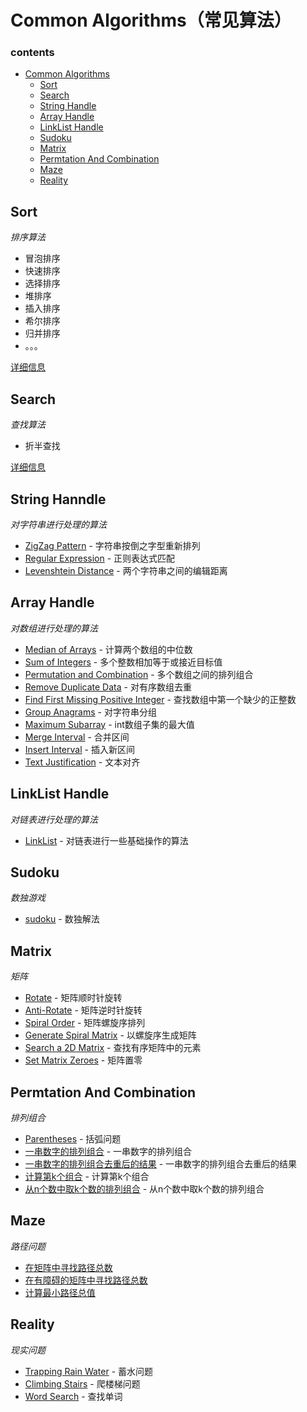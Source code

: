 # Common Algorithms（常见算法）

### contents

- [Common Algorithms](#common-algorithms)
    - [Sort](#sort)
    - [Search](#search)
    - [String Handle](#string-handle)
    - [Array Handle](#array-handle)
    - [LinkList Handle](#linklist-handle)
    - [Sudoku](#sudoku)
    - [Matrix](#matrix)
    - [Permtation And Combination](#permutation-and-combination)
    - [Maze](#maze)
    - [Reality](#reality)

## Sort

*排序算法*

- 冒泡排序
- 快速排序
- 选择排序
- 堆排序
- 插入排序
- 希尔排序
- 归并排序
- 。。。

[详细信息](https://github.com/blurty/algorithms/tree/master/sort)

## Search

*查找算法*

- 折半查找

[详细信息](https://github.com/blurty/algorithms/tree/master/search)

## String Hanndle

*对字符串进行处理的算法*

* [ZigZag Pattern](https://github.com/blurty/algorithms/tree/master/zigzag_pattern) - 字符串按倒之字型重新排列
* [Regular Expression](https://github.com/blurty/algorithms/tree/master/regular_expression) - 正则表达式匹配
* [Levenshtein Distance](https://github.com/blurty/algorithms/tree/master/levenshtein_distance) - 两个字符串之间的编辑距离

## Array Handle

*对数组进行处理的算法*

* [Median of Arrays](https://github.com/blurty/algorithms/tree/master/median-of-arrays#same-size-arrays) - 计算两个数组的中位数
* [Sum of Integers](https://github.com/blurty/algorithms/tree/master/sum_integer_to_target) - 多个整数相加等于或接近目标值
* [Permutation and Combination](https://github.com/blurty/algorithms/tree/master/permutation_combination) - 多个数组之间的排列组合
* [Remove Duplicate Data](https://github.com/blurty/algorithms/tree/master/array) - 对有序数组去重
* [Find First Missing Positive Integer](https://github.com/blurty/algorithms/tree/master/array) - 查找数组中第一个缺少的正整数
* [Group Anagrams](https://github.com/blurty/algorithms/tree/master/array) - 对字符串分组
* [Maximum Subarray](https://github.com/blurty/algorithms/tree/master/array) - int数组子集的最大值
* [Merge Interval](https://github.com/blurty/algorithms/tree/master/array) - 合并区间
* [Insert Interval](https://github.com/blurty/algorithms/tree/master/array) - 插入新区间
* [Text Justification](https://github.com/blurty/algorithms/tree/master/array) - 文本对齐

## LinkList Handle

*对链表进行处理的算法*

* [LinkList](https://github.com/blurty/algorithms/tree/master/linklist) - 对链表进行一些基础操作的算法

## Sudoku

*数独游戏*

* [sudoku](https://github.com/blurty/algorithms/tree/master/sudoku) - 数独解法

## Matrix

*矩阵*

* [Rotate](https://github.com/blurty/algorithms/tree/master/matrix/matrix.go#L10) - 矩阵顺时针旋转
* [Anti-Rotate](https://github.com/blurty/algorithms/tree/master/matrix/matrix.go#L28) - 矩阵逆时针旋转
* [Spiral Order](https://github.com/blurty/algorithms/tree/master/matrix/matrix.go#L40) - 矩阵螺旋序排列
* [Generate Spiral Matrix](https://github.com/blurty/algorithms/tree/master/matrix/matrix.go#L80) - 以螺旋序生成矩阵
* [Search a 2D Matrix](https://github.com/blurty/algorithms/tree/master/matrix) - 查找有序矩阵中的元素
* [Set Matrix Zeroes](https://github.com/blurty/algorithms/tree/master/matrix) - 矩阵置零

## Permtation And Combination

*排列组合*

* [Parentheses](https://github.com/blurty/algorithms/tree/master/permutation_combination) - 括弧问题
* [一串数字的排列组合](https://github.com/blurty/algorithms/tree/master/permutation_combination) - 一串数字的排列组合
* [一串数字的排列组合去重后的结果](https://github.com/blurty/algorithms/tree/master/permutation_combination) - 一串数字的排列组合去重后的结果
* [计算第k个组合](https://github.com/blurty/algorithms/tree/master/permutation_combination) - 计算第k个组合
* [从n个数中取k个数的排列组合](https://github.com/blurty/algorithms/tree/master/permutation_combination) - 从n个数中取k个数的排列组合

## Maze

*路径问题*

* [在矩阵中寻找路径总数](https://github.com/blurty/algorithms/tree/master/maze)
* [在有障碍的矩阵中寻找路径总数](https://github.com/blurty/algorithms/tree/master/maze)
* [计算最小路径总值](https://github.com/blurty/algorithms/tree/master/maze)

## Reality

*现实问题*

* [Trapping Rain Water](https://github.com/blurty/algorithms/tree/master/reality) - 蓄水问题
* [Climbing Stairs](https://github.com/blurty/algorithms/tree/master/reality) - 爬楼梯问题
* [Word Search](https://github.com/blurty/algorithms/tree/master/reality) - 查找单词